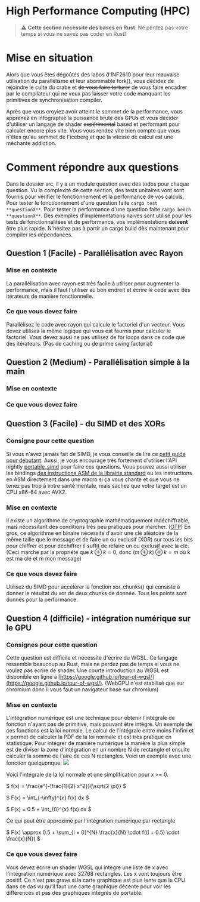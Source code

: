 # High Performance Computing (HPC)

> ⚠️ **Cette section nécessite des bases en Rust**: Ne perdez pas votre temps si vous ne savez pas coder en Rust!

# Mise en situation

Alors que vous êtes dégoûtés des labos d'INF2610 pour leur mauvaise utilisation du parallélisme et leur abominable fork(), vous décidez de rejoindre le culte du crabe et ~~de vous faire torturer~~ de vous faire encadrer par le compilateur qui ne veux pas laisser votre code manquant les primitives de synchronisation compiler.

Après que vous croyiez avoir atteint le sommet de la performance, vous apprenez en infographie la puissance brute des GPUs et vous décider d'utiliser un langage de shader ~~expérimental~~ based et performant pour calculer encore plus vite. Vous vous rendez vite bien compte que vous n'êtes qu'au sommet de l'iceberg et que la vitesse de calcul est une méchante addiction.

# Comment répondre aux questions

Dans le dossier src, il y a un module question avec des todos pour chaque question. Vu la complexité de cette section, des tests unitaires vont sont fournis pour vérifier le fonctionnement et la performance de vos calculs. Pour tester le fonctionnement d'une question faite `cargo test **questionX**`. Pour tester la performance d'une question faite `cargo bench **questionX**`. Des exemples d'implémentations naives sont utilisé pour les tests de fonctionnalitées et de performance, vos implémentations **doivent** être plus rapide. N'hésitez pas à partir un cargo build dès maintenant pour compiler les dépendances.

## Question 1 (Facile) - Parallélisation avec Rayon

### Mise en contexte

La parallélisation avec rayon est très facile à utiliser pour augmenter la performance, mais il faut l'utiliser au bon endroit et écrire le code avec des itérateurs de manière fonctionnelle.

### Ce que vous devez faire

Parallélisez le code avec rayon qui calcule le factoriel d'un vecteur. Vous devez utilisez la même logique qui vous est fournis pour calculer le factoriel. Vous devez aussi ne pas utilisez de for loops dans ce code que des itérateurs. (Pas de caching ou de prime swing factorial)

## Question 2 (Medium) - Parallélisation simple à la main

### Mise en contexte

### Ce que vous devez faire


## Question 3 (Facile) - du SIMD et des XORs

### Consigne pour cette question

Si vous n'avez jamais fait de SIMD, je vous conseille de lire ce [petit guide pour débutant](https://github.com/rust-lang/portable-simd/blob/master/beginners-guide.md). Aussi, je vous encourage très fortement d'utiliser l'API nightly [portable_simd](https://github.com/rust-lang/portable-simd) pour faire ces questions. Vous pouvez aussi utiliser les bindings [des instructions ASM de la librairie standard](https://doc.rust-lang.org/core/arch/x86_64/index.html) ou les instructions en ASM directement dans une macro si ça vous chante et que vous ne tenez pas trop à votre santé mentale, mais sachez que votre target est un CPU x86-64 avec AVX2.

### Mise en contexte

Il existe un algorithme de cryptographie mathématiquement indéchiffrable, mais nécessitant des conditions très peu pratiques pour marcher. ([OTP](https://en.wikipedia.org/wiki/One-time_pad)) En gros, ce algorithme en binaire nécessite d'avoir une clé aléatoire de la même taille que le message et de faire un ou exclusif (XOR) sur tous les bits pour chiffrer et pour déchiffrer il suffit de refaire un ou exclusif avec la clé. (Ceci marche par la propriété que $k \oplus k = 0$, donc $(m \oplus k) \oplus k = m$ où k est ma clé et m mon message)

### Ce que vous devez faire

Utilisez du SIMD pour accélérer la fonction xor_chunks() qui consiste à donner le résultat du xor de deux chunks de donnée. Tous les points sont donnés pour la performance.

## Question 4 (difficile) - intégration numérique sur le GPU

### Consignes pour cette question

Cette question est difficile et nécessite d'écrire du WGSL. Ce langage ressemble beaucoup au Rust, mais ne perdez pas de temps si vous ne voulez pas écrire de shader. Une courte introduction au WGSL est disponible en ligne à [https://google.github.io/tour-of-wgsl/](https://google.github.io/tour-of-wgsl/). (WebGPU n'est stabilisé que sur chromium donc il vous faut un navigateur basé sur chromium)

### Mise en contexte

L'intégration numérique est une technique pour obtenir l'intégrale de fonction n'ayant pas de primitive, mais pouvant être intégré. Un exemple de ces fonctions est la loi normale. Le calcul de l'intégrale entre moins l'infini et x permet de calculer la PDF de la loi normale et est très pratique en statistique. Pour intégrer de manière numérique la manière la plus simple est de diviser la zone d'intégration en un nombre N de rectangle et ensuite calculer la somme de l'aire de ces N rectangles. Voici un exemple avec une fonction quelquonque.
![](https://upload.wikimedia.org/wikipedia/commons/thumb/2/26/Integration_rectangle.svg/1024px-Integration_rectangle.svg.png)

Voici l'intégrale de la loi normale et une simplification pour x >= 0.

$ f(x) = \frac{e^{-\frac{1}{2} x^2}}{\sqrt{2 \pi}} $

$ F(x) = \int_{-\infty}^{x} f(x) dx $

$ F(x) = 0.5 + \int_{0}^{x} f(x) dx $

Ce qui peut être approximé par l'intégration numérique par rectangle

$ F(x) \approx  0.5 + \sum_{i = 0}^{N} \frac{x}{N} \cdot f((i + 0.5) \cdot \frac{x}{N}) $

### Ce que vous devez faire

Vous devez écrire un shader WGSL qui intègre une liste de x avec l'intégration numérique avec 32768 rectangles. Les x vont toujours être positif. Ce n'est pas grave si la carte graphique est plus lente que le CPU dans ce cas vu qu'il faut une carte graphique décente pour voir les différences et pas des graphiques intégrés de portable.
